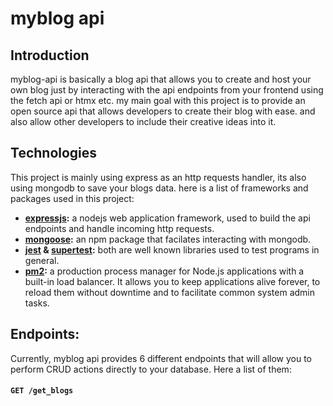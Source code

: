 # myblog api

## Introduction

myblog-api is basically a blog api that allows you to create and host your own blog just by interacting with the api endpoints from your frontend using the fetch api or htmx etc.
my main goal with this project is to provide an open source api that allows developers to create their blog with ease. and also allow other developers to include their creative ideas into it. 

## Technologies

This project is mainly using express as an http requests handler, its also using mongodb to save your blogs data.
here is a list of frameworks and packages used in this project:
  * **[expressjs](https://expressjs.com/):** a nodejs web application framework, used to build the api endpoints and handle incoming http requests.
  * **[mongoose](https://mongoosejs.com/):** an npm package that facilates interacting with mongodb.
  * **[jest](https://jestjs.io/) & [supertest](https://www.npmjs.com/package/supertest):** both are well known libraries used to test programs in general. 
  * **[pm2](https://www.npmjs.com/package/pm2):** a production process manager for Node.js applications with a built-in load balancer. It allows you to keep applications alive forever, to reload them without downtime and to facilitate common system admin tasks.

## Endpoints:

Currently, myblog api provides 6 different endpoints that will allow you to perform CRUD actions directly to your database. Here a list of them:

#### `GET /get_blogs`
